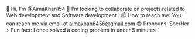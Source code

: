  👋 Hi, I’m @AimaKhan154
💞️ I’m looking to collaborate on projects related to Web development and Software development .
📫 How to reach me: You can reach me via email at aimakhan6456@gmail.com
😄 Pronouns: She/Her 
⚡ Fun fact: I once solved a coding problem in under 5 minutes !
